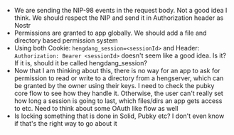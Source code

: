 - We are sending the NIP-98 events in the request body. Not a good idea I think. We should respect the NIP and send it in Authorization header as Nostr <base64 encoded event>
- Permissions are granted to app globally. We should add a file and directory based permission system
- Using both Cookie: `hengdang_session=<sessionId>` and Header: `Authorization: Bearer <sessionId>` doesn't seem like a good idea. Is it? If it is, should it be called hengdang_session?
- Now that I am thinking about this, there is no way for an app to ask for permission to read or write to a directory from a hengserver, which can be granted by the owner using their keys. I need to check the pubky core flow to see how they handle it. Otherwise, the user can't really set how long a session is going to last, which files/dirs an app gets access to etc. Need to think about some OAuth like flow as well
- Is locking something that is done in Solid, Pubky etc? I don't even know if that's the right way to go about it
